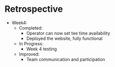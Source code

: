 # Retrospective

* Week4: 
	* Completed:
		* Operator can now set tee time availability
		* Deployed the website, fully functional
	* In Progress:
		* Week 4 testing 
	* Improved:
		* Team communication and participation
        
